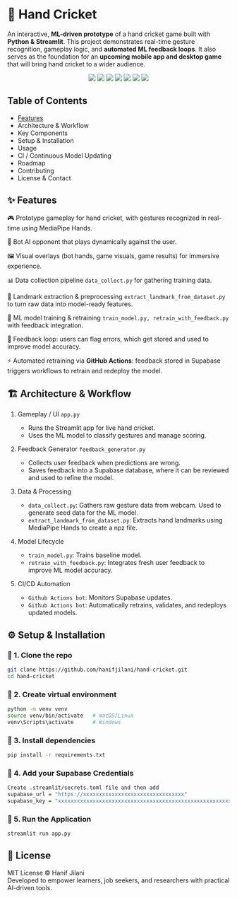 # 🏏 Hand Cricket 

An interactive, **ML-driven prototype** of a hand cricket game built with **Python & Streamlit**. This project demonstrates real-time gesture recognition, gameplay logic, and **automated ML feedback loops**. It also serves as the foundation for an **upcoming mobile app and desktop game** that will bring hand cricket to a wider audience.

<div align="center">
 <img src="https://img.shields.io/badge/Python-3.9%2B-blue?logo=python&logoColor=white" />
 <img src="https://img.shields.io/badge/Streamlit-FF4B4B?logo=streamlit&logoColor=white" />
 <img src="https://img.shields.io/badge/MediaPipe-4285F4?logo=google&logoColor=white" />
 <img src="https://img.shields.io/badge/OpenCV-5C3EE8?logo=opencv&logoColor=white"/>
 <img src="https://img.shields.io/badge/Machine%20Learning-Model-green?logo=tensorflow&logoColor=white"/>
 <img src="https://img.shields.io/badge/GitHub%20Actions-CI%2FCD-2088FF?logo=githubactions&logoColor=white"/>
 <img src="https://img.shields.io/badge/Supabase-3ECF8E?logo=supabase&logoColor=white"/>
</div>

## Table of Contents
<ul>
  <a href="#features"><li>Features</li></a>
<li>Architecture & Workflow</li>
<li>Key Components</li>
<li>Setup & Installation</li>
<li>Usage</li>
<li>CI / Continuous Model Updating</li>
<li>Roadmap</li>
<li>Contributing</li>
<li>License & Contact</li>
</ul>

## ✨ Features

🎮 Prototype gameplay for hand cricket, with gestures recognized in real-time using MediaPipe Hands.

🤖 Bot AI opponent that plays dynamically against the user.

🖼️ Visual overlays (bot hands, game visuals, game results) for immersive experience.

📊 Data collection pipeline `data_collect.py` for gathering training data.

🧩 Landmark extraction & preprocessing `extract_landmark_from_dataset.py` to turn raw data into model-ready features.

🧠 ML model training & retraining `train_model.py, retrain_with_feedback.py` with feedback integration.

🔄 Feedback loop: users can flag errors, which get stored and used to improve model accuracy.

⚡ Automated retraining via **GitHub Actions**: feedback stored in Supabase triggers workflows to retrain and redeploy the model.

## 🏗️ Architecture & Workflow
1. Gameplay / UI `app.py`
   <ul>
     <li>Runs the Streamlit app for live hand cricket.</li>
     <li>Uses the ML model to classify gestures and manage scoring.</li>
   </ul>

2. Feedback Generator `feedback_generator.py`
   <ul>
     <li>Collects user feedback when predictions are wrong.</li>
     <li>Saves feedback into a Supabase database, where it can be reviewed and used to refine the model.</li>
   </ul>

3. Data & Processing
   <ul>
     <li><code>data_collect.py</code>: Gathers raw gesture data from webcam. Used to generate seed data for the ML model.</li>
     <li><code>extract_landmark_from_dataset.py</code>: Extracts hand landmarks using MediaPipe Hands to create a npz file.</li>
   </ul>
4. Model Lifecycle
   <ul>
        <li><code>train_model.py</code>: Trains baseline model.</li>
        <li><code>retrain_with_feedback.py</code>: Integrates fresh user feedback to improve ML model accuracy.</li>
   </ul>
5. CI/CD Automation
   <ul>
     <li><code>Github Actions bot</code>: Monitors Supabase updates.</li>
     <li><code>Github Actions bot</code>: Automatically retrains, validates, and redeploys updated models.</li>
   </ul>

## ⚙️ Setup & Installation

### 🔹 1. Clone the repo
```bash
git clone https://github.com/hanifjilani/hand-cricket.git
cd hand-cricket
```
### 🔹 2. Create virtual environment
```bash
python -m venv venv
source venv/bin/activate   # macOS/Linux
venv\Scripts\activate      # Windows
```
### 🔹 3. Install dependencies
```bash
pip install -r requirements.txt
```
### 🔹 4. Add your Supabase Credentials
```bash
Create .streamlit/secrets.toml file and then add
supabase_url = "https://xxxxxxxxxxxxxxxxxxxxxxxxxxxxxxxx"
supabase_key = "xxxxxxxxxxxxxxxxxxxxxxxxxxxxxxxxxxxxxxxxxxxxxxxxxxxxxxxxxxxxxxxx"
```
### 🔹 5. Run the Application
```bash
streamlit run app.py
```
<h2>📄 License</h2>
MIT License © Hanif Jilani <br>
Developed to empower learners, job seekers, and researchers with practical AI-driven tools.
